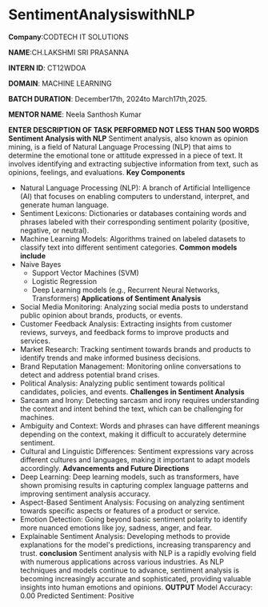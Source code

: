 # SentimentAnalysiswithNLP

**Company**:CODTECH IT SOLUTIONS

**NAME**:CH.LAKSHMI SRI PRASANNA

**INTERN ID**: CT12WDOA

**DOMAIN**: MACHINE LEARNING

**BATCH DURATION**: December17th, 2024to March17th,2025.

**MENTOR NAME**: Neela Santhosh Kumar

**ENTER DESCRIPTION OF TASK PERFORMED NOT LESS THAN 500 WORDS**
**Sentiment Analysis with NLP**
Sentiment analysis, also known as opinion mining, is a field of Natural Language Processing (NLP) that aims to determine the emotional tone or attitude expressed in a piece of text. It involves identifying and extracting subjective information from text, such as opinions, feelings, and evaluations.
**Key Components**
 * Natural Language Processing (NLP): A branch of Artificial Intelligence (AI) that focuses on enabling computers to understand, interpret, and generate human language.
 * Sentiment Lexicons: Dictionaries or databases containing words and phrases labeled with their corresponding sentiment polarity (positive, negative, or neutral).
 * Machine Learning Models: Algorithms trained on labeled datasets to classify text into different sentiment categories.
**Common models include**
* Naive Bayes
   * Support Vector Machines (SVM)
   * Logistic Regression
   * Deep Learning models (e.g., Recurrent Neural Networks, Transformers)
**Applications of Sentiment Analysis**
 * Social Media Monitoring: Analyzing social media posts to understand public opinion about brands, products, or events.
 * Customer Feedback Analysis: Extracting insights from customer reviews, surveys, and feedback forms to improve products and services.
 * Market Research: Tracking sentiment towards brands and products to identify trends and make informed business decisions.
 * Brand Reputation Management: Monitoring online conversations to detect and address potential brand crises.
 * Political Analysis: Analyzing public sentiment towards political candidates, policies, and events.
**Challenges in Sentiment Analysis**
 * Sarcasm and Irony: Detecting sarcasm and irony requires understanding the context and intent behind the text, which can be challenging for machines.
 * Ambiguity and Context: Words and phrases can have different meanings depending on the context, making it difficult to accurately determine sentiment.
 * Cultural and Linguistic Differences: Sentiment expressions vary across different cultures and languages, making it important to adapt models accordingly.
**Advancements and Future Directions**
 * Deep Learning: Deep learning models, such as transformers, have shown promising results in capturing complex language patterns and improving sentiment analysis accuracy.
 * Aspect-Based Sentiment Analysis: Focusing on analyzing sentiment towards specific aspects or features of a product or service.
 * Emotion Detection: Going beyond basic sentiment polarity to identify more nuanced emotions like joy, sadness, anger, and fear.
 * Explainable Sentiment Analysis: Developing methods to provide explanations for the model's predictions, increasing transparency and trust.
**conclusion**
Sentiment analysis with NLP is a rapidly evolving field with numerous applications across various industries. As NLP techniques and models continue to advance, sentiment analysis is becoming increasingly accurate and sophisticated, providing valuable insights into human emotions and opinions.
**OUTPUT**
Model Accuracy: 0.00
Predicted Sentiment: Positive


